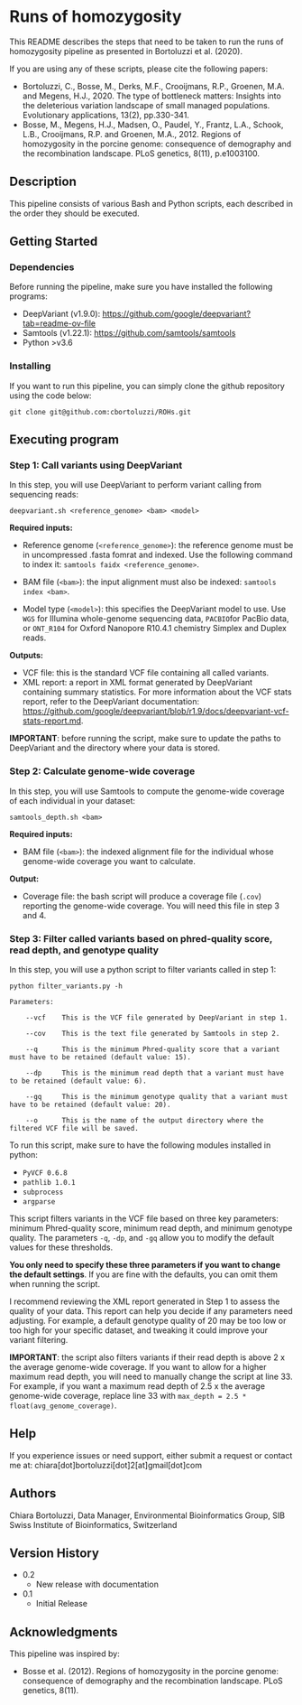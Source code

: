 # Runs of homozygosity 

This README describes the steps that need to be taken to run the runs of homozygosity pipeline as presented in Bortoluzzi et al. (2020).

If you are using any of these scripts, please cite the following papers:
* Bortoluzzi, C., Bosse, M., Derks, M.F., Crooijmans, R.P., Groenen, M.A. and Megens, H.J., 2020. The type of bottleneck matters: Insights into the deleterious variation landscape of small managed populations. Evolutionary applications, 13(2), pp.330-341.
* Bosse, M., Megens, H.J., Madsen, O., Paudel, Y., Frantz, L.A., Schook, L.B., Crooijmans, R.P. and Groenen, M.A., 2012. Regions of homozygosity in the porcine genome: consequence of demography and the recombination landscape. PLoS genetics, 8(11), p.e1003100.
  
## Description

This pipeline consists of various Bash and Python scripts, each described in the order they should be executed.

## Getting Started

### Dependencies

Before running the pipeline, make sure you have installed the following programs: 

* DeepVariant (v1.9.0): https://github.com/google/deepvariant?tab=readme-ov-file
* Samtools (v1.22.1): https://github.com/samtools/samtools
* Python >v3.6


### Installing

If you want to run this pipeline, you can simply clone the github repository using the code below:
```
git clone git@github.com:cbortoluzzi/ROHs.git
```

## Executing program

### Step 1: Call variants using DeepVariant
In this step, you will use DeepVariant to perform variant calling from sequencing reads: 

```deepvariant.sh <reference_genome> <bam> <model>```

**Required inputs:**
- Reference genome (```<reference_genome>```): the reference genome must be in uncompressed .fasta fomrat and indexed. Use the following command to index it:
```samtools faidx <reference_genome>```. 

- BAM file (```<bam>```): the input alignment must also be indexed:
```samtools index <bam>```.

- Model type (```<model>```): this specifies the DeepVariant model to use. Use ```WGS``` for Illumina whole-genome sequencing data, ```PACBIO```for PacBio data, or ```ONT_R104``` for Oxford Nanopore R10.4.1 chemistry Simplex and Duplex reads.

**Outputs:**
- VCF file: this is the standard VCF file containing all called variants.
- XML report: a report in XML format generated by DeepVariant containing summary statistics. For more information about the VCF stats report, refer to the DeepVariant documentation: https://github.com/google/deepvariant/blob/r1.9/docs/deepvariant-vcf-stats-report.md. 

**IMPORTANT**: before running the script, make sure to update the paths to DeepVariant and the directory where your data is stored.

### Step 2: Calculate genome-wide coverage
In this step, you will use Samtools to compute the genome-wide coverage of each individual in your dataset: 

```samtools_depth.sh <bam>```

**Required inputs:**
- BAM file (```<bam>```): the indexed alignment file for the individual whose genome-wide coverage you want to calculate. 

**Output:**
- Coverage file: the bash script will produce a coverage file (```.cov```) reporting the genome-wide coverage. You will need this file in step 3 and 4.  

### Step 3: Filter called variants based on phred-quality score, read depth, and genotype quality
In this step, you will use a python script to filter variants called in step 1: 

```
python filter_variants.py -h

Parameters:

    --vcf    This is the VCF file generated by DeepVariant in step 1.

    --cov    This is the text file generated by Samtools in step 2.

    --q      This is the minimum Phred-quality score that a variant must have to be retained (default value: 15).

    --dp     This is the minimum read depth that a variant must have to be retained (default value: 6).

    --gq     This is the minimum genotype quality that a variant must have to be retained (default value: 20).

    --o      This is the name of the output directory where the filtered VCF file will be saved.
```


To run this script, make sure to have the following modules installed in python: 
- ```PyVCF 0.6.8```
- ```pathlib 1.0.1```
- ```subprocess```
- ```argparse```

This script filters variants in the VCF file based on three key parameters: minimum Phred-quality score, minimum read depth, and minimum genotype quality. The parameters ```-q```, ```-dp```, and ```-gq``` allow you to modify the default values for these thresholds.

**You only need to specify these three parameters if you want to change the default settings**. If you are fine with the defaults, you can omit them when running the script.

I recommend reviewing the XML report generated in Step 1 to assess the quality of your data. This report can help you decide if any parameters need adjusting. For example, a default genotype quality of 20 may be too low or too high for your specific dataset, and tweaking it could improve your variant filtering.

**IMPORTANT**: the script also filters variants if their read depth is above 2 x the average genome-wide coverage. If you want to allow for a higher maximum read depth, you will need to manually change the script at line 33. For example, if you want a maximum read depth of 2.5 x the average genome-wide coverage, replace line 33 with ```max_depth = 2.5 * float(avg_genome_coverage)```. 

## Help

If you experience issues or need support, either submit a request or contact me at: chiara[dot]bortoluzzi[dot]2[at]gmail[dot]com

## Authors

Chiara Bortoluzzi, Data Manager, Environmental Bioinformatics Group, SIB Swiss Institute of Bioinformatics, Switzerland

## Version History

* 0.2
    * New release with documentation
* 0.1
    * Initial Release

## Acknowledgments

This pipeline was inspired by:
* Bosse et al. (2012). Regions of homozygosity in the porcine genome: consequence of demography and the recombination landscape. PLoS genetics, 8(11).

